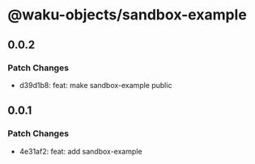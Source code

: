 # @waku-objects/sandbox-example

## 0.0.2

### Patch Changes

- d39d1b8: feat: make sandbox-example public

## 0.0.1

### Patch Changes

- 4e31af2: feat: add sandbox-example
